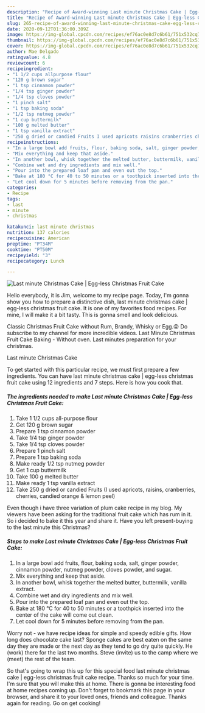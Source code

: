```yaml
---
description: "Recipe of Award-winning Last minute Christmas Cake | Egg-less Christmas Fruit Cake"
title: "Recipe of Award-winning Last minute Christmas Cake | Egg-less Christmas Fruit Cake"
slug: 265-recipe-of-award-winning-last-minute-christmas-cake-egg-less-christmas-fruit-cake
date: 2020-09-12T01:36:00.309Z
image: https://img-global.cpcdn.com/recipes/ef76ac0e8d7c6b61/751x532cq70/last-minute-christmas-cake-egg-less-christmas-fruit-cake-recipe-main-photo.jpg
thumbnail: https://img-global.cpcdn.com/recipes/ef76ac0e8d7c6b61/751x532cq70/last-minute-christmas-cake-egg-less-christmas-fruit-cake-recipe-main-photo.jpg
cover: https://img-global.cpcdn.com/recipes/ef76ac0e8d7c6b61/751x532cq70/last-minute-christmas-cake-egg-less-christmas-fruit-cake-recipe-main-photo.jpg
author: Mae Delgado
ratingvalue: 4.8
reviewcount: 6
recipeingredient:
- "1 1/2 cups allpurpose flour"
- "120 g brown sugar"
- "1 tsp cinnamon powder"
- "1/4 tsp ginger powder"
- "1/4 tsp cloves powder"
- "1 pinch salt"
- "1 tsp baking soda"
- "1/2 tsp nutmeg powder"
- "1 cup buttermilk"
- "100 g melted butter"
- "1 tsp vanilla extract"
- "250 g dried or candied Fruits I used apricots raisins cranberries cherries candied orange  lemon peel"
recipeinstructions:
- "In a large bowl add fruits, flour, baking soda, salt, ginger powder, cinnamon powder, nutmeg powder, cloves powder, and sugar."
- "Mix everything and keep that aside."
- "In another bowl, whisk together the melted butter, buttermilk, vanilla extract."
- "Combine wet and dry ingredients and mix well."
- "Pour into the prepared loaf pan and even out the top."
- "Bake at 180 °C for 40 to 50 minutes or a toothpick inserted into the center of the cake will come out clean."
- "Let cool down for 5 minutes before removing from the pan."
categories:
- Recipe
tags:
- last
- minute
- christmas

katakunci: last minute christmas 
nutrition: 137 calories
recipecuisine: American
preptime: "PT34M"
cooktime: "PT50M"
recipeyield: "3"
recipecategory: Lunch

---
```



![Last minute Christmas Cake | Egg-less Christmas Fruit Cake](https://img-global.cpcdn.com/recipes/ef76ac0e8d7c6b61/751x532cq70/last-minute-christmas-cake-egg-less-christmas-fruit-cake-recipe-main-photo.jpg)

Hello everybody, it is Jim, welcome to my recipe page. Today, I'm gonna show you how to prepare a distinctive dish, last minute christmas cake | egg-less christmas fruit cake. It is one of my favorites food recipes. For mine, I will make it a bit tasty. This is gonna smell and look delicious.

Classic Christmas Fruit Cake without Rum, Brandy, Whisky or Egg.😜 Do subscribe to my channel for more incredible videos. Last Minute Christmas Fruit Cake Baking - Without oven. Last minutes preparation for your christmas.

Last minute Christmas Cake 

To get started with this particular recipe, we must first prepare a few ingredients. You can have last minute christmas cake | egg-less christmas fruit cake using 12 ingredients and 7 steps. Here is how you cook that.

<!--inarticleads1-->

##### The ingredients needed to make Last minute Christmas Cake | Egg-less Christmas Fruit Cake:

1. Take 1 1/2 cups all-purpose flour
1. Get 120 g brown sugar
1. Prepare 1 tsp cinnamon powder
1. Take 1/4 tsp ginger powder
1. Take 1/4 tsp cloves powder
1. Prepare 1 pinch salt
1. Prepare 1 tsp baking soda
1. Make ready 1/2 tsp nutmeg powder
1. Get 1 cup buttermilk
1. Take 100 g melted butter
1. Make ready 1 tsp vanilla extract
1. Take 250 g dried or candied Fruits (I used apricots, raisins, cranberries, cherries, candied orange &amp; lemon peel)


Even though i have three variation of plum cake recipe in my blog. My viewers have been asking for the traditional fruit cake which has rum in it. So i decided to bake it this year and share it. Have you left present-buying to the last minute this Christmas? 

<!--inarticleads2-->

##### Steps to make Last minute Christmas Cake | Egg-less Christmas Fruit Cake:

1. In a large bowl add fruits, flour, baking soda, salt, ginger powder, cinnamon powder, nutmeg powder, cloves powder, and sugar.
1. Mix everything and keep that aside.
1. In another bowl, whisk together the melted butter, buttermilk, vanilla extract.
1. Combine wet and dry ingredients and mix well.
1. Pour into the prepared loaf pan and even out the top.
1. Bake at 180 °C for 40 to 50 minutes or a toothpick inserted into the center of the cake will come out clean.
1. Let cool down for 5 minutes before removing from the pan.


Worry not - we have recipe ideas for simple and speedy edible gifts. How long does chocolate cake last? Sponge cakes are best eaten on the same day they are made or the next day as they tend to go dry quite quickly. He (work) there for the last two months. Steve (invite) us to the camp where we (meet) the rest of the team. 

So that's going to wrap this up for this special food last minute christmas cake | egg-less christmas fruit cake recipe. Thanks so much for your time. I'm sure that you will make this at home. There is gonna be interesting food at home recipes coming up. Don't forget to bookmark this page in your browser, and share it to your loved ones, friends and colleague. Thanks again for reading. Go on get cooking!
